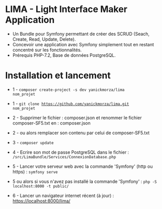 # LIMA - Light Interface Maker Application
- Un Bundle pour Symfony permettant de créer des SCRUD (Seach, Create, Read, Update, Delete).
- Concevoir une application avec Symfony simplement tout en restant concentré sur les fonctionnalités.
- Prérequis PHP-7.2, Base de données PostgreSQL.

# Installation et lancement

- 1 - <code>composer create-project -s dev yanickmorza/lima nom_projet</code>

- 1 - <code>git clone https://github.com/yanickmorza/lima.git nom_projet</code>

- 2 - Supprimer le fichier : composer.json et renommer le fichier composer-SF5.txt en : composer.json 
- 2 - ou alors remplacer son contenu par celui de composer-SF5.txt

- 3 - <code>composer update</code>

- 4 - Ecrire son mot de passe PostgreSQL dans le fichier :
<code>/src/LimaBundle/Services/ConnexionDatabase.php</code>

- 5 - Lancer votre serveur web avec la commande 'Symfony' (http ou https) : 
<code>symfony serve</code>
- 5 ou alors si vous n'avez pas installé la commande 'Symfony' :
<code>php -S localhost:8000 -t public/</code>

- 6 - Lancer un navigateur internet récent (à jour) : <a href="https://localhost:8000/lima/">https://localhost:8000/lima/</a>